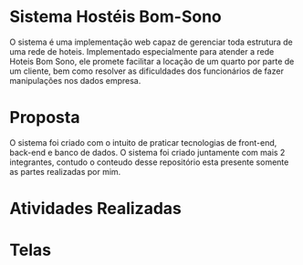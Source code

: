 # Sistema Hostéis Bom-Sono

O sistema é uma implementação web capaz de gerenciar toda estrutura de uma rede de hoteis. Implementado especialmente para atender a rede Hoteis Bom Sono, 
ele promete facilitar a locação de um quarto por parte de um cliente, bem como resolver as dificuldades dos funcionários de fazer manipulações nos dados 
empresa. 

# Proposta

O sistema foi criado com o intuito de praticar tecnologias de front-end, back-end e banco de dados. O sistema foi criado juntamente com mais 2 integrantes,
contudo o conteudo desse repositório esta presente somente as partes realizadas por mim. 

# Atividades Realizadas

# Telas 
